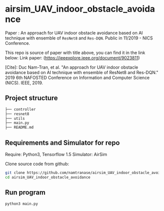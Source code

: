 # airsim_UAV_indoor_obstacle_avoidance
Paper : An approach for UAV indoor obstacle avoidance based on AI technique with ensemble of `ResNet8` and `Res-DQN`. Public in 11/2019 - NICS Conference.

This repo is source of paper with title above, you can find it in the link below:
Link paper: (https://ieeexplore.ieee.org/document/9023811)

[Cite]: Duc Nam-Tran, et al. "An approach for UAV indoor obstacle avoidance based on AI technique with ensemble of ResNet8 and Res-DQN." 2019 6th NAFOSTED Conference on Information and Computer Science (NICS). IEEE, 2019.

## Project structure

```bash
├── controller
├── resnet8
├── utils
├── main.py
├── README.md
```

## Requirements and Simulator for repo

Require: Python3, Tensorflow 1.5
Simulator: AirSim

Clone source code from github:

```bash
git clone https://github.com/namtranase/airsim_UAV_indoor_obstacle_avoidance.git
cd airsim_UAV_indoor_obstacle_avoidance
```

## Run program

```bash
python3 main.py
```
